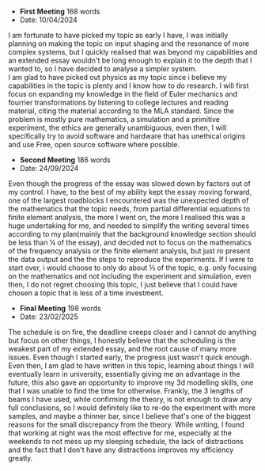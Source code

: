 - **First Meeting** 168 words
- Date: 10/04/2024

I am fortunate to have picked my topic as early I have, I was initially planning on making the topic on input shaping and the resonance of more complex systems, but I quickly realised that was beyond my capabilities and an extended essay wouldn't be long enough to explain it to the depth that I wanted to, so I have decided to analyse a simpler system.  
I am glad to have picked out physics as my topic since i believe my capabilities in the topic is plenty and I know how to do research. I will first focus on expanding my knowledge in the field of Euler mechanics and fourrier transformations by listening to college lectures and reading material, citing the material according to the MLA standard.
Since the problem is mostly pure mathematics, a simulation and a primitive experiment, the ethics are generally unambiguous, even then, I will specifically try to avoid software and hardware that has unethical origins and use Free, open source software where possible.


- **Second Meeting** 186 words
- Date: 24/09/2024

Even though the progress of the essay was slowed down by factors out of my control. I have, to the best of my ability kept the essay moving forward, one of the largest roadblocks I encountered was the unexpected depth of the mathematics that the topic needs, from partial differential equations to finite element analysis, the more I went on, the more I realised this was a huge undertaking for me, and needed to simplify the writing several times according to my plan(mainly that the background knowledge section should be less than ¼ of the essay), and decided not to focus on the mathematics of the frequency analysis or the finite element analysis, but just ro present the data output and the the steps to reproduce the experiments. If I were to start over, i would choose to only do about ⅓ of the topic, e.g. only focusing on the mathematics and not including the experiment and simulation, even then, I do not regret choosing this topic, I just believe that I could have chosen a topic that is less of a time investment.


- **Final Meeting** 198 words
- Date: 23/02/2025

The schedule is on fire, the deadline creeps closer and I cannot do anything but focus on other things, I honestly believe that the scheduling is the weakest part of my extended essay, and the root cause of many more issues. Even though I started early, the progress just wasn't quick enough. Even then, I am glad to have written in this topic, learning about things I will eventually learn in university, essentially giving me an advantage in the future, this also gave an opportunity to improve my 3d modelling skills, one that I was unable to find the time for otherwise. Frankly, the 3 lengths of beams I have used, while confirming the theory, is not enough to draw any full conclusions, so I would definitely like to re-do the experiment with more samples, and maybe a thinner bar, since I believe that's one of the biggest reasons for the small discrepancy from the theory.
While writing, I found that working at night was the most effective for me, especially at the weekends to not mess up my sleeping schedule, the lack of distractions and the fact that I don't have any distractions improves my efficiency greatly.
